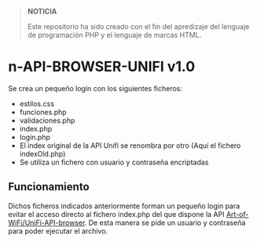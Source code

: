 >**NOTICIA**
>
> Este repositorio ha sido creado con el fin del apredizaje del lenguaje de programación PHP y el lenguaje de marcas HTML.


# n-API-BROWSER-UNIFI v1.0

Se crea un pequeño login con los siguientes ficheros:
* estilos.css
* funciones.php
* validaciones.php
* index.php
* login.php
* El index original de la API Unifi se renombra por otro (Aquí el fichero indexOld.php)
* Se utiliza un fichero con usuario y contraseña encriptadas

## Funcionamiento

Dichos ficheros indicados anteriormente forman un pequeño login para evitar el acceso directo al fichero index.php del que dispone la API
[Art-of-WiFi/UniFi-API-browser](https://github.com/Art-of-WiFi/UniFi-API-browser). De esta manera se pide un usuario y contraseña para poder ejecutar el archivo.

